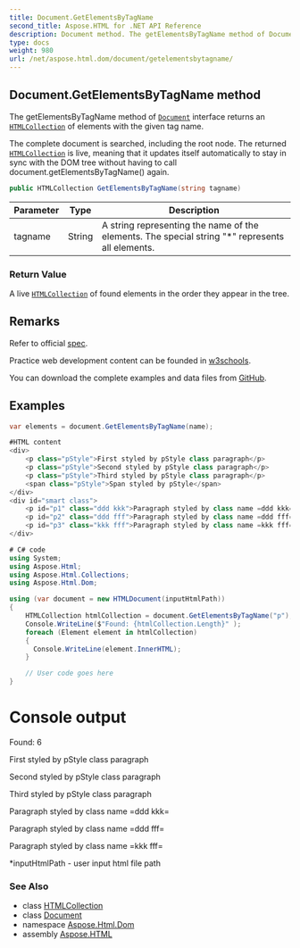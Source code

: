 ```yaml
---
title: Document.GetElementsByTagName
second_title: Aspose.HTML for .NET API Reference
description: Document method. The getElementsByTagName method of Document interface returns an HTMLCollection of elements with the given tag name
type: docs
weight: 980
url: /net/aspose.html.dom/document/getelementsbytagname/
---
```

## Document.GetElementsByTagName method

The getElementsByTagName method of [`Document`](../) interface returns an [`HTMLCollection`](../../../aspose.html.collections/htmlcollection/) of elements with the given tag name.

The complete document is searched, including the root node. The returned [`HTMLCollection`](../../../aspose.html.collections/htmlcollection/) is live, meaning that it updates itself automatically to stay in sync with the DOM tree without having to call document.getElementsByTagName() again.

```csharp
public HTMLCollection GetElementsByTagName(string tagname)
```

| Parameter | Type | Description |
| --- | --- | --- |
| tagname | String | A string representing the name of the elements. The special string "*" represents all elements. |

### Return Value

A live [`HTMLCollection`](../../../aspose.html.collections/htmlcollection/) of found elements in the order they appear in the tree.

## Remarks

Refer to official [spec](https://dom.spec.whatwg.org/#dom-document-getelementsbytagname).

Practice web development content can be founded in [w3schools](https://www.w3schools.com/jsref/met_document_getelementsbytagname.asp).

You can download the complete examples and data files from [GitHub](https://github.com/aspose-html/Aspose.HTML-Documentation).

## Examples

```csharp
var elements = document.GetElementsByTagName(name);
```

```csharp
#HTML content
<div>
	<p class="pStyle">First styled by pStyle class paragraph</p>
	<p class="pStyle">Second styled by pStyle class paragraph</p>
	<p class="pStyle">Third styled by pStyle class paragraph</p>
	<span class="pStyle">Span styled by pStyle</span>
</div>
<div id="smart class">
	<p id="p1" class="ddd kkk">Paragraph styled by class name =ddd kkk=</p>
	<p id="p2" class="ddd fff">Paragraph styled by class name =ddd fff=</p>
	<p id="p3" class="kkk fff">Paragraph styled by class name =kkk fff=</p>
</div>

# C# code
using System;
using Aspose.Html;
using Aspose.Html.Collections;
using Aspose.Html.Dom;

using (var document = new HTMLDocument(inputHtmlPath))
{
    HTMLCollection htmlCollection = document.GetElementsByTagName("p");
    Console.WriteLine($"Found: {htmlCollection.Length}" );
    foreach (Element element in htmlCollection)
    {
      Console.WriteLine(element.InnerHTML);
    }

    // User code goes here
}
```

# Console output

Found: 6

First styled by pStyle class paragraph

Second styled by pStyle class paragraph

Third styled by pStyle class paragraph

Paragraph styled by class name =ddd kkk=

Paragraph styled by class name =ddd fff=

Paragraph styled by class name =kkk fff=

*inputHtmlPath - user input html file path

### See Also

* class [HTMLCollection](../../../aspose.html.collections/htmlcollection/)
* class [Document](../)
* namespace [Aspose.Html.Dom](../../document/)
* assembly [Aspose.HTML](../../../)
